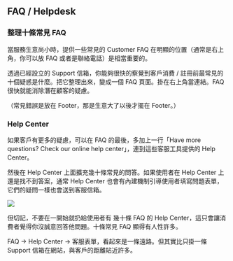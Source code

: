 ## FAQ / Helpdesk

### 整理十條常見 FAQ

當服務生意尚小時，提供一些常見的 Customer FAQ 在明顯的位置（通常是右上角，你可以放 FAQ 或者是聯絡電話）是相當重要的。

透過已經設立的 Support 信箱，你能夠很快的察覺到客戶消費 / 註冊前最常見的十個疑惑是什麼。把它整理出來，變成一個 FAQ 頁面。掛在右上角當連結。FAQ 很快就能消除潛在顧客的疑慮。

（常見錯誤是放在 Footer，那是生意大了以後才擺在 Footer。）


### Help Center

如果客戶有更多的疑慮，可以在 FAQ 的最後，多加上一行「Have more questions? Check our online help center」，連到這些客服工具提供的 Help Center。

然後在 Help Center 上面擴充幾十條常見的問答。如果使用者在 Help Center 上還是找不到答案，通常 Help Center 也會有內建機制引導使用者填寫問題表單，它們的疑問一樣也會送到客服信箱。


![](http://d.pr/i/CIDF+)

但切記，不要在一開始就扔給使用者有 幾十條 FAQ 的 Help Center，這只會讓消費者覺得你沒誠意回答他問題。十條常見 FAQ 顯得有人性許多。


FAQ -> Help Center -> 客服表單，看起來是一條遠路。但其實比只掛一條 Support 信箱在網站，與客戶的距離貼近許多。


